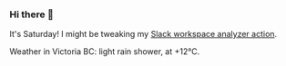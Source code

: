 ### Hi there :wave:

It's Saturday! I might be tweaking my [Slack workspace analyzer action](https://github.com/bewuethr/slack-analyzer).

Weather in Victoria BC: light rain shower, at +12°C.
